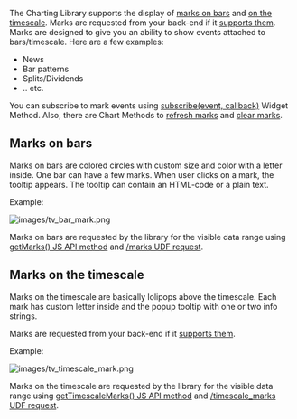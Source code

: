 The Charting Library supports the display of [marks on bars](#marks-on-bars) and [on the timescale](#marks-on-the-timescale). Marks are requested from your back-end if it [supports them](JS-Api.md#supports_marks). Marks are designed to give you an ability to show events attached to bars/timescale. Here are a few examples:

* News
* Bar patterns
* Splits/Dividends
* .. etc.

You can subscribe to mark events using [subscribe(event, callback)](Widget-Methods.md#subscribeevent-callback) Widget Method. Also, there are Chart Methods to [refresh marks](Chart-Methods.md#refreshmarks) and [clear marks](Chart-Methods.md#clearmarks).

## Marks on bars

Marks on bars are colored circles with custom size and color with a letter inside. One bar can have a few marks. When user clicks on a mark, the tooltip appears. The tooltip can contain an HTML-code or a plain text.

Example:

![images/tv_bar_mark.png](images/tv_bar_mark.png)

Marks on bars are requested by the library for the visible data range using [getMarks() JS API method](JS-Api.md#getmarkssymbolinfo-from-to-ondatacallback-resolution) and [/marks UDF request](UDF.md#marks).

## Marks on the timescale

Marks on the timescale are basically lolipops above the timescale. Each mark has custom letter inside and the popup tooltip with one or two info strings.

Marks are requested from your back-end if it [supports them](JS-Api.md#supports_timescale_marks).

Example:

![images/tv_timescale_mark.png](images/tv_timescale_mark.png)

Marks on the timescale are requested by the library for the visible data range using [getTimescaleMarks() JS API method](JS-Api.md#gettimescalemarkssymbolinfo-from-to-ondatacallback-resolution) and [/timescale_marks UDF request](UDF.md#timescale-marks).
